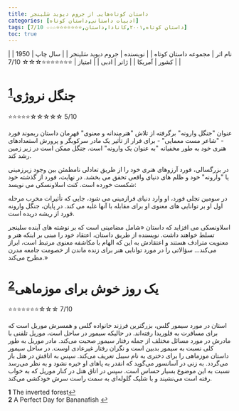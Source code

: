 ```yaml
---
title: داستان‌ کوتاه‌هایی از جروم دیوید سَلینجر
categories: [ادبیات داستانی,داستان کوتاه]
tags: [داستان کوتاه,۲۰۰۱,کانادا,داستان,⭐⭐⭐⭐⭐⭐⭐☆☆☆ 7/10]
toc: true
---
```


| نام اثر | مجموعه داستان‌ کوتاه‌ |
| نویسنده | جروم دیوید سَلینجر |
| سال چاپ | 1950 |
| کشور | آمریکا |
| ژانر | ادبی |
| امتیاز | ⭐⭐⭐⭐⭐⭐⭐☆☆☆ 7/10 |

# جنگل نروژی<sup id="a1">[1](#f1)</sup>

⭐⭐⭐⭐⭐☆☆☆☆☆ 5/10

عنوان "جنگل وارونه" برگرفته از تلاش "هنرمندانه و معنوی" قهرمان داستان ریموند فورد - "شاعر مست معمایی" - برای فرار از تأثیر یک مادر سرکوبگر و پرورش استعدادهای هنری خود به طور مخفیانه "به عنوان یک وارونه" است. جنگل ممکن است در زیر زمین رشد کند.

در بزرگسالی، فورد آرزوهای هنری خود را از طریق تعادلی نامطمئن بین وجود زیرزمینی یا "وارونه" خود و ظلم های دنیای واقعی تحقق می بخشد. در نهایت، فورد از گذشته خود شکست خورده است. کنت اسلاونسکی می نویسد:

در سومین تجلی فورد، او وارد دنیای فرازمینی می شود، جایی که تأثیرات مخرب مرحله اول او بر توانایی های معنوی او برای مقابله با آنها غلبه می کند. در پایان، جنگل وارونه فورد از ریشه دریده است.

اسلاونسکی می افزاید که داستان «شامل مضامینی است که بر نوشته های آینده سلینجر تسلط خواهند داشت. نویسنده از طریق داستان، اعتقاد خود را مبنی بر اینکه هنر و معنویت مترادف هستند و اعتقادش به این که الهام با مکاشفه معنوی مرتبط است، ابراز می‌کند... سؤالاتی را در مورد توانایی هنر برای زنده ماندن از خصومت جامعه مدرن مطرح می‌کند.»

# یک روز خوش برای موزماهی<sup id="a2">[2](#f2)</sup>

⭐⭐⭐⭐⭐⭐⭐☆☆☆ 7/10

استان در مورد سیمور گلس، بزرگترین فرزند خانواده گلس و همسرش موریل است که برای مسافرت به فلوریدا رفته‌اند. در حالیکه سیمور در ساحل است، موریل تلفنی با مادرش در مورد مسائل مختلف از جمله رفتار سیمور صحبت می‌کند. مادر موریل به طور کلی نسبت به سیمور بدبین است و نگران رفتار غیرعادی اوست. در ساحل سیمور داستان موزماهی را برای دختری به نام سیبل تعریف می‌کند. سپس به اتاقش در هتل باز می‌گردد. به زنی در آسانسور می‌گوید که انقدر به پاهای او خیره نشود و به نظر می‌رسد نسبت به این موضوع بسیار حساس است. سپس در اتاق هتل در کنار موریل که به خواب رفته است می‌نشیند و با شلیک گلوله‌ای به سمت راست سرش خودکشی می‌کند. 

<b id="f1">1</b> <span class="footnote">The inverted forest</span>[↩](#a1)
<br><b id="f2">2</b> <span class="footnote">A Perfect Day for Bananafish</span> [↩](#a2)

